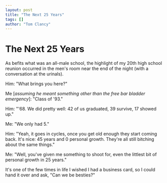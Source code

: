 ```yaml
---
layout: post
title: "The Next 25 Years"
tags: []
author: "Tom Clancy"
---
```


# The Next 25 Years

As befits what was an all-male school, the highlight of my 20th high school reunion occurred in the men's room near the end of the night (with a conversation at the urinals).

Him: "What brings you here?"

Me [*assuming he meant something other than the free bar bladder emergency*]: "Class of '93."

Him: "'68. We did pretty well: 42 of us graduated, 39 survive, 17 showed up."

Me: "We only had 5."

Him: "Yeah, it goes in cycles, once you get old enough they start coming back. It's nice: 45 years and 0 personal growth. They're all still bitching about the same things."

Me: "Well, you've given me something to shoot for, even the littlest bit of personal growth in 25 years."

It's one of the few times in life I wished I had a business card, so I could hand it over and ask, "Can we be besties?"
